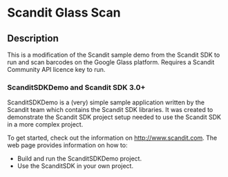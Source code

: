 Scandit Glass Scan
==================

## Description

This is a modification of the Scandit sample demo from the Scandit SDK to run and scan barcodes on the Google Glass platform. Requires a Scandit Community API licence key to run.

### ScanditSDKDemo and Scandit SDK 3.0+

ScanditSDKDemo is a (very) simple sample application written by the Scandit team which contains the Scandit SDK libraries. It was created to demonstrate the Scandit SDK project setup needed to use the Scandit SDK in a more complex project.

To get started, check out the information on http://www.scandit.com. The web page provides information on how to:

* Build and run the ScanditSDKDemo project.
* Use the ScanditSDK in your own project.